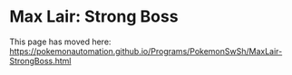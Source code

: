 # Max Lair: Strong Boss

This page has moved here: https://pokemonautomation.github.io/Programs/PokemonSwSh/MaxLair-StrongBoss.html

